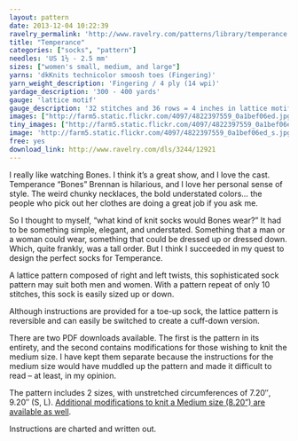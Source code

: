 ```yaml
---
layout: pattern
date: 2013-12-04 10:22:39
ravelry_permalink: 'http://www.ravelry.com/patterns/library/temperance'
title: "Temperance"
categories: ["socks", "pattern"]
needles: 'US 1½ - 2.5 mm'
sizes: ["women's small, medium, and large"]
yarns: 'dkKnits technicolor smoosh toes (Fingering)'
yarn_weight_description: 'Fingering / 4 ply (14 wpi)'
yardage_description: '300 - 400 yards'
gauge: 'lattice motif'
gauge_description: '32 stitches and 36 rows = 4 inches in lattice motif'
images: ["http://farm5.static.flickr.com/4097/4822397559_0a1bef06ed.jpg", "http://farm4.static.flickr.com/3087/3213846334_83bafb81bc.jpg", "http://farm4.static.flickr.com/3198/3289434724_f857d2303b.jpg", "http://farm5.static.flickr.com/4123/4814795792_b7f4da5f06.jpg", "http://images4-b.ravelrycache.com/uploads/JAZZRIZZ/32848817/100_3540_medium.JPG", "http://farm4.static.flickr.com/3361/3213000591_0278504dfa.jpg"]
tiny_images: ["http://farm5.static.flickr.com/4097/4822397559_0a1bef06ed_s.jpg", "http://farm4.static.flickr.com/3087/3213846334_83bafb81bc_s.jpg", "http://farm4.static.flickr.com/3198/3289434724_f857d2303b_s.jpg", "http://farm5.static.flickr.com/4123/4814795792_b7f4da5f06_s.jpg", "http://images4-d.ravelrycache.com/uploads/JAZZRIZZ/32848817/100_3540_square.JPG", "http://farm4.static.flickr.com/3361/3213000591_0278504dfa_s.jpg"]
image: 'http://farm5.static.flickr.com/4097/4822397559_0a1bef06ed_s.jpg'
free: yes
download_link: http://www.ravelry.com/dls/3244/12921
---
```

<p>I really like watching Bones. I think it’s a great show, and I love the cast. Temperance “Bones” Brennan is hilarious, and I love her personal sense of style. The weird chunky necklaces, the bold understated colors… the people who pick out her clothes are doing a great job if you ask me.</p>

<p>So I thought to myself, “what kind of knit socks would Bones wear?” It had to be something simple, elegant, and understated. Something that a man or a woman could wear, something that could be dressed up or dressed down. Which, quite frankly, was a tall order. But I think I succeeded in my quest to design the perfect socks for Temperance.</p>

<p>A lattice pattern composed of right and left twists, this sophisticated sock pattern may suit both men and women. With a pattern repeat of only 10 stitches, this sock is easily sized up or down.</p>

<p>Although instructions are provided for a toe-up sock, the lattice pattern is reversible and can easily be switched to create a cuff-down version.</p>

<p>There are two PDF downloads available. The first is the pattern in its entirety, and the second contains modifications for those wishing to knit the medium size. I have kept them separate because the instructions for the medium size would have muddled up the pattern and made it difficult to read – at least, in my opinion.</p>

<p>The pattern includes 2 sizes, with unstretched circumferences of 7.20″, 9.20″ (S, L). <a href='http://feministy.com/files/Temperance-vM.pdf'>Additional modifications to knit a Medium size (8.20&#8221;) are available as well</a>.</p>

<p>Instructions are charted and written out.</p>